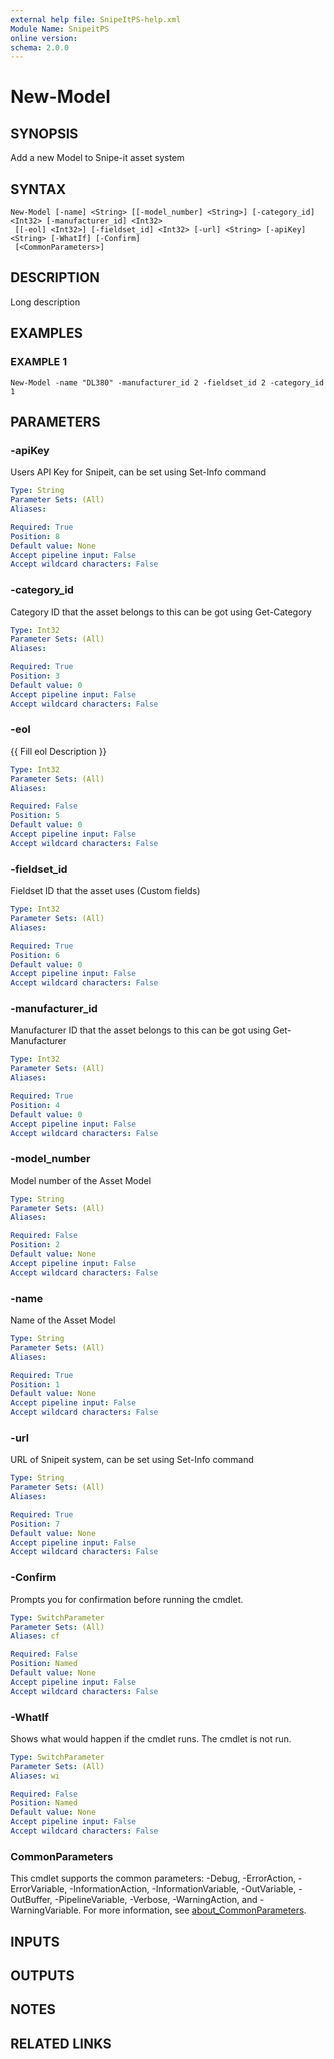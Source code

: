 ```yaml
---
external help file: SnipeItPS-help.xml
Module Name: SnipeitPS
online version:
schema: 2.0.0
---
```


# New-Model

## SYNOPSIS
Add a new Model to Snipe-it asset system

## SYNTAX

```
New-Model [-name] <String> [[-model_number] <String>] [-category_id] <Int32> [-manufacturer_id] <Int32>
 [[-eol] <Int32>] [-fieldset_id] <Int32> [-url] <String> [-apiKey] <String> [-WhatIf] [-Confirm]
 [<CommonParameters>]
```

## DESCRIPTION
Long description

## EXAMPLES

### EXAMPLE 1
```
New-Model -name "DL380" -manufacturer_id 2 -fieldset_id 2 -category_id 1
```

## PARAMETERS

### -apiKey
Users API Key for Snipeit, can be set using Set-Info command

```yaml
Type: String
Parameter Sets: (All)
Aliases:

Required: True
Position: 8
Default value: None
Accept pipeline input: False
Accept wildcard characters: False
```

### -category_id
Category ID that the asset belongs to this can be got using Get-Category

```yaml
Type: Int32
Parameter Sets: (All)
Aliases:

Required: True
Position: 3
Default value: 0
Accept pipeline input: False
Accept wildcard characters: False
```

### -eol
{{ Fill eol Description }}

```yaml
Type: Int32
Parameter Sets: (All)
Aliases:

Required: False
Position: 5
Default value: 0
Accept pipeline input: False
Accept wildcard characters: False
```

### -fieldset_id
Fieldset ID that the asset uses (Custom fields)

```yaml
Type: Int32
Parameter Sets: (All)
Aliases:

Required: True
Position: 6
Default value: 0
Accept pipeline input: False
Accept wildcard characters: False
```

### -manufacturer_id
Manufacturer ID that the asset belongs to this can be got using Get-Manufacturer

```yaml
Type: Int32
Parameter Sets: (All)
Aliases:

Required: True
Position: 4
Default value: 0
Accept pipeline input: False
Accept wildcard characters: False
```

### -model_number
Model number of the Asset Model

```yaml
Type: String
Parameter Sets: (All)
Aliases:

Required: False
Position: 2
Default value: None
Accept pipeline input: False
Accept wildcard characters: False
```

### -name
Name of the Asset Model

```yaml
Type: String
Parameter Sets: (All)
Aliases:

Required: True
Position: 1
Default value: None
Accept pipeline input: False
Accept wildcard characters: False
```

### -url
URL of Snipeit system, can be set using Set-Info command

```yaml
Type: String
Parameter Sets: (All)
Aliases:

Required: True
Position: 7
Default value: None
Accept pipeline input: False
Accept wildcard characters: False
```

### -Confirm
Prompts you for confirmation before running the cmdlet.

```yaml
Type: SwitchParameter
Parameter Sets: (All)
Aliases: cf

Required: False
Position: Named
Default value: None
Accept pipeline input: False
Accept wildcard characters: False
```

### -WhatIf
Shows what would happen if the cmdlet runs.
The cmdlet is not run.

```yaml
Type: SwitchParameter
Parameter Sets: (All)
Aliases: wi

Required: False
Position: Named
Default value: None
Accept pipeline input: False
Accept wildcard characters: False
```

### CommonParameters
This cmdlet supports the common parameters: -Debug, -ErrorAction, -ErrorVariable, -InformationAction, -InformationVariable, -OutVariable, -OutBuffer, -PipelineVariable, -Verbose, -WarningAction, and -WarningVariable. For more information, see [about_CommonParameters](http://go.microsoft.com/fwlink/?LinkID=113216).

## INPUTS

## OUTPUTS

## NOTES

## RELATED LINKS
